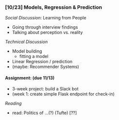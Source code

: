 ### [10/23] Models, Regression & Prediction  

_Social Discussion_: Learning from People
- Going through interview findings
- Talking about perception vs. reality

_Technical Discussion_
- Model building
  - fitting a model
- Linear Regression / prediction
- (maybe: Recommender Systems)

#### Assignment: (due 11/13)
- 3-week project: build a Slack bot 
- (week 1: create simple Flask endpoint for check-in)

_Reading_
- read: Politics of …(?) (Tufte) [??]

